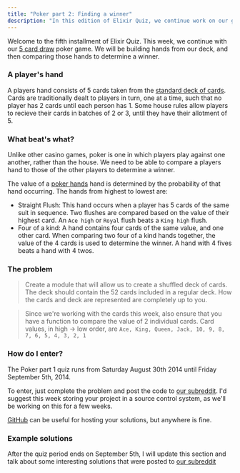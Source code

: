 ```yaml
---
title: "Poker part 2: Finding a winner"
description: "In this edition of Elixir Quiz, we continue work on our game of poker. This week we will be creating hands and comparing them"
---
```


Welcome to the fifth installment of Elixir Quiz. This week, we continue with our [5 card draw](http://en.wikipedia.org/wiki/Five-card_draw) poker game. We will be building hands from our deck, and then comparing those hands to determine a winner.

### A player's hand

A players hand consists of 5 cards taken from the [standard deck of cards](http://en.wikipedia.org/wiki/Standard_52-card_deck). Cards are traditionally dealt to players in turn, one at a time, such that no player has 2 cards until each person has 1. Some house rules allow players to recieve their cards in batches of 2 or 3, until they have their allotment of 5.

### What beat's what?

Unlike other casino games, poker is one in which players play against one another, rather than the house. We need to be able to compare a players hand to those of the other players to determine a winner.

The value of a [poker hands](http://en.wikipedia.org/wiki/List_of_poker_hands) hand is determined by the probability of that hand occurring. The hands from highest to lowest are:

* Straight Flush: This hand occurs when a player has 5 cards of the same suit in sequence. Two flushes are compared based on the value of their highest card. An `Ace high` or `Royal` flush beats a `King high` flush.
* Four of a kind: A hand contains four cards of the same value, and one other card. When comparing two four of a kind hands together, the value of the 4 cards is used to determine the winner. A hand with 4 fives beats a hand with 4 twos.

### The problem

> Create a module that will allow us to create a shuffled deck of cards. The deck should contain the 52 cards included in a regular deck. How the cards and deck are represented are completely up to you.

> Since we're working with the cards this week, also ensure that you have a function to compare the value of 2 individual cards. Card values, in high -> low order, are `Ace, King, Queen, Jack, 10, 9, 8, 7, 6, 5, 4, 3, 2, 1`

### How do I enter?

The Poker part 1 quiz runs from Saturday August 30th 2014 until Friday September 5th, 2014.

To enter, just complete the problem and post the code to [our subreddit](http://reddit.com/r/elixirquiz). I'd suggest this week storing your project in a source control system, as we'll be working on this for a few weeks.

[GitHub](https://github.com) can be useful for hosting your solutions, but anywhere is fine.

### Example solutions

After the quiz period ends on September 5th, I will update this section and talk about some interesting solutions that were posted to [our subreddit](http://reddit.com/r/elixirquiz)
